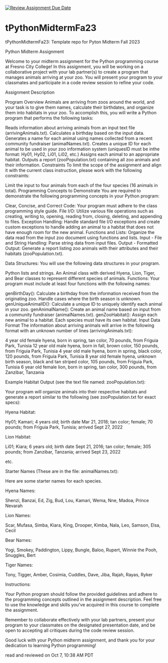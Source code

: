 [![Review Assignment Due Date](https://classroom.github.com/assets/deadline-readme-button-24ddc0f5d75046c5622901739e7c5dd533143b0c8e959d652212380cedb1ea36.svg)](https://classroom.github.com/a/wLWrGMkY)
# tPythonMidtermFa23
tPythonMidtermFa23: Template repo for Pyton Midterm Fall 2023


Python Midterm Assignment

Welcome to your midterm assignment for the Python programming course at Fresno City College! In this assignment, you will be working on a collaborative project with your lab partner(s) to create a program that manages animals arriving at your zoo. You will present your program to your classmates and participate in a code review session to refine your code.

Assignment Description

Program Overview
Animals are arriving from zoos around the world, and your task is to give them names, calculate their birthdates, and organize them into habitats in your zoo. To accomplish this, you will write a Python program that performs the following tasks:

Reads information about arriving animals from an input text file (arrivingAnimals.txt).
Calculates a birthday based on the input data.
Generates a name for each animal using names collected from a recent community fundraiser (animalNames.txt).
Creates a unique ID for each animal to be used in your zoo information system (uniquesID must be inthe format: Hy01, Hy02, Li01, Li02, etc.)
Assigns each animal to an appropriate habitat.
Outputs a report (zooPopulation.txt) containing all zoo animals and their information.
Constraints
To limit the scope of the assignment and align it with the current class instruction, please work with the following constraints:

Limit the input to four animals from each of the four species (16 animals in total).
Programming Concepts to Demonstrate
You are required to demonstrate the following programming concepts in your Python program:

Clear, Concise, and Correct Code: Your program must adhere to the class programming style guide.
File I/O: Utilize various file operations such as creating, writing to, opening, reading from, closing, deleting, and appending to files.
Exception Handling: Handle standard file I/O exceptions and create custom exceptions to handle adding an animal to a habitat that does not have enough room for the new animal.
Functions and Lists: Organize the data read from the input zoo document using functions and lists.
Input - File and String Handling: Parse string data from input files.
Output - Formatted Output: Generate a report listing zoo animals with their attributes and their habitats (zooPopulation.txt).

Data Structures:
You will use the following data structures in your program.

Python lists and strings.
An Animal class with derived Hyena, Lion, Tiger, and Bear classes to represent different species of animals.
Functions:
Your program must include at least four functions with the following names:

genBirthDay(): Calculate a birthday from the information received from the originating zoo. Handle cases where the birth season is unknown.
genUniqueAnimalID(): Calculate a unique ID to uniquely identify each animal in your zoo.
genAnimalName(): Create an animal name based on input from a community fundraiser (animalNames.txt).
genZooHabitat(): Assign each new animal to a habitat. Each species must have its own habitat.
Input Data Format
The information about arriving animals will arrive in the following format with an unknown number of lines (arrivingAnimals.txt):

4 year old female hyena, born in spring, tan color, 70 pounds, from Friguia Park, Tunisia
12 year old male hyena, born in fall, brown color, 150 pounds, from Friguia Park, Tunisia
4 year old male hyena, born in spring, black color, 120 pounds, from Friguia Park, Tunisia
8 year old female hyena, unknown birth season, black and tan striped color, 105 pounds, from Friguia Park, Tunisia
6 year old female lion, born in spring, tan color, 300 pounds, from Zanzibar, Tanzania

Example Habitat Output (see the text file named: zooPopulation.txt):

Your program will organize animals into their respective habitats and generate a report similar to the following (see zooPopulation.txt for exact specs):

Hyena Habitat:

Hy01; Kamari; 4 years old; birth date Mar 21, 2018; tan color; female; 70 pounds; from Friguia Park, Tunisia; arrived Sept 27, 2022

Lion Habitat:

Li01; Kiara; 6 years old; birth date Sept 21, 2016; tan color; female; 305 pounds; from Zanzibar, Tanzania; arrived Sept 23, 2022

etc. 

Starter Names (These are in the file: animalNames.txt): 

Here are some starter names for each species. 

Hyena Names:

Shenzi, Banzai, Ed, Zig, Bud, Lou, Kamari, Wema, Nne, Madoa, Prince Nevarah

Lion Names:

Scar, Mufasa, Simba, Kiara, King, Drooper, Kimba, Nala, Leo, Samson, Elsa, Cecil

Bear Names:

Yogi, Smokey, Paddington, Lippy, Bungle, Baloo, Rupert, Winnie the Pooh, Snuggles, Bert

Tiger Names:

Tony, Tigger, Amber, Cosimia, Cuddles, Dave, Jiba, Rajah, Rayas, Ryker

Instructions:

Your Python program should follow the provided guidelines and adhere to the programming concepts outlined in the assignment description. Feel free to use the knowledge and skills you've acquired in this course to complete the assignment.

Remember to collaborate effectively with your lab partners, present your program to your classmates on the designated presentation date, and be open to accepting all critiques during the code review session.

Good luck with your Python midterm assignment, and thank you for your dedication to learning Python programming!

read and reviewed on Oct 7, 10:38 AM PDT
